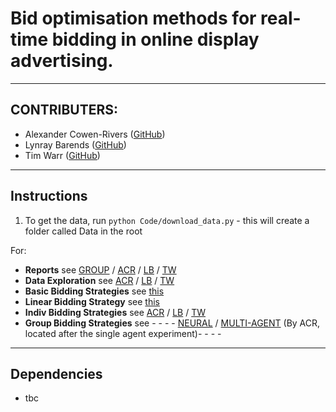 # Bid optimisation methods for real-time bidding in online display advertising.
-------

## CONTRIBUTERS:

- Alexander Cowen-Rivers ([GitHub](https://github.com/acr42)) 
- Lynray Barends ([GitHub](https://github.com/travelLynz))
- Tim Warr ([GitHub](https://github.com/ghurts))

-------

## Instructions

1. To get the data, run `python Code/download_data.py` - this will create a folder called Data in the root

For:
- **Reports** see [GROUP](https://github.com/uclwe/rtb/blob/master/Reports/group_01_report.pdf) / [ACR](https://github.com/uclwe/rtb/blob/master/Reports/acowen-rivers_report.pdf) / [LB](https://github.com/uclwe/rtb/blob/master/Reports/lynray_barends_report.pdf) / [TW](https://github.com/uclwe/rtb/blob/master/Reports/twarr_report.pdf)
- **Data Exploration** see [ACR](https://github.com/uclwe/rtb/blob/master/i-ACR/Individual_Data_Exploration_ACR.ipynb) / [LB](https://github.com/uclwe/rtb/blob/master/i-LB/Individual%20-%20Lynray-DataExploration.ipynb) / [TW](https://github.com/uclwe/rtb/blob/master/i-TW/TW-data-exploration.ipynb)
- **Basic Bidding Strategies** see [this](https://github.com/uclwe/rtb/blob/master/Code/Basic_Bidding_Strategies-Lynray.ipynb)
- **Linear Bidding Strategy** see [this](https://github.com/uclwe/rtb/blob/master/i-TW/LinearStrategy.ipynb)
- **Indiv Bidding Strategies** see [ACR](https://github.com/we/) / [LB](https://github.com/we/tree/master/i-LB) / [TW](https://github.com/uclwe/rtb/tree/master/i-TW)
- **Group Bidding Strategies** see - - - - [NEURAL](https://github.com/uclwe/rtb/blob/master/i-ACR/ACR_BestBiddingStrategy.ipynb) / [MULTI-AGENT](https://github.com/uclwe/rtb/blob/master/i-ACR/Reinforcement_Learning-Agents-ACR.ipynb) (By ACR, located after the single agent experiment)- - - -

-------

## Dependencies

- tbc
